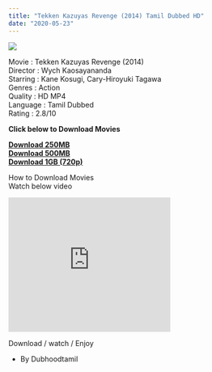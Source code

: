 ```yaml
---
title: "Tekken Kazuyas Revenge (2014) Tamil Dubbed HD"
date: "2020-05-23"
---
```


[![](https://1.bp.blogspot.com/-ydWcgoMZTqY/XslcwkVAUYI/AAAAAAAABOg/5vF_UwVx-0gYoHgf_8KVT2j7dQcefhLTgCNcBGAsYHQ/s640/images{6a9242ac63492b6a27eb196a6e17803ac8b6d8f05d0536ef84b9c25d26eb437e}2B{6a9242ac63492b6a27eb196a6e17803ac8b6d8f05d0536ef84b9c25d26eb437e}252855{6a9242ac63492b6a27eb196a6e17803ac8b6d8f05d0536ef84b9c25d26eb437e}2529-01.jpeg)](https://1.bp.blogspot.com/-ydWcgoMZTqY/XslcwkVAUYI/AAAAAAAABOg/5vF_UwVx-0gYoHgf_8KVT2j7dQcefhLTgCNcBGAsYHQ/s1600/images{6a9242ac63492b6a27eb196a6e17803ac8b6d8f05d0536ef84b9c25d26eb437e}2B{6a9242ac63492b6a27eb196a6e17803ac8b6d8f05d0536ef84b9c25d26eb437e}252855{6a9242ac63492b6a27eb196a6e17803ac8b6d8f05d0536ef84b9c25d26eb437e}2529-01.jpeg)

  
Movie : Tekken Kazuyas Revenge (2014)  
Director : Wych Kaosayananda  
Starring : Kane Kosugi, Cary-Hiroyuki Tagawa  
Genres : Action  
Quality : HD MP4  
Language : Tamil Dubbed  
Rating : 2.8/10  
  

**Click below to Download Movies**

[**Download 250MB**](https://oncehelp.com/Tekken-Movie-250MB)  
[**Download 500MB**](https://oncehelp.com/Tekken-Movie-500MB)  
**[Download 1GB (720p)](https://oncehelp.com/Tekken-Movie-1GB-720p)**  
  
How to Download Movies  
Watch below video

<iframe allowfullscreen class="YOUTUBE-iframe-video" data-thumbnail-src="https://i.ytimg.com/vi/bSAeRSmmXrA/0.jpg" frameborder="0" height="266" src="https://www.youtube.com/embed/bSAeRSmmXrA?feature=player_embedded" width="320"></iframe>

  
Download / watch / Enjoy  
  

- By Dubhoodtamil
